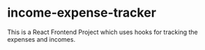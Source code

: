 # income-expense-tracker
This is a React Frontend Project which uses hooks for tracking the expenses and incomes.
